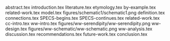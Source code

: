 abstract.tex
introduction.tex
literature.tex
etymology.tex
by-example.tex
related-work.tex
model.tex
figures/schematic1/schematic1.png
definition.tex
connections.tex
SPECS-begins.tex
SPECS-continues.tex
related-work.tex
cc-intro.tex
ww-intro.tex
figures/ww-serendipity/ww-serendipity.png
ww-design.tex
figures/ww-schematic/ww-schematic.png
ww-analysis.tex
discussion.tex
recommendations.tex
future-work.tex
conclusion.tex
